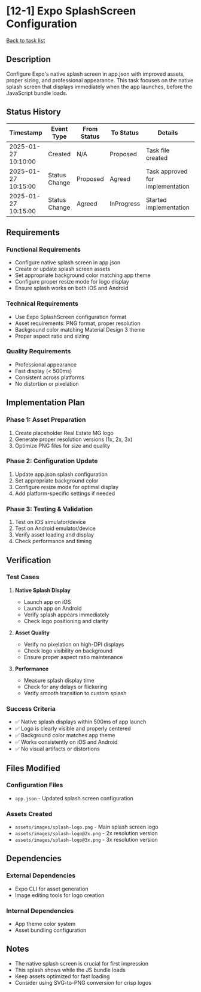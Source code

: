 # [12-1] Expo SplashScreen Configuration

[Back to task list](mdc:tasks.md)

## Description

Configure Expo's native splash screen in app.json with improved assets, proper sizing, and professional appearance. This task focuses on the native splash screen that displays immediately when the app launches, before the JavaScript bundle loads.

## Status History

| Timestamp | Event Type | From Status | To Status | Details | User |
|-----|---|----|-----|---|---|
| 2025-01-27 10:10:00 | Created | N/A | Proposed | Task file created | AI_Agent |
| 2025-01-27 10:15:00 | Status Change | Proposed | Agreed | Task approved for implementation | User |
| 2025-01-27 10:15:00 | Status Change | Agreed | InProgress | Started implementation | AI_Agent |

## Requirements

### Functional Requirements
- Configure native splash screen in app.json
- Create or update splash screen assets
- Set appropriate background color matching app theme
- Configure proper resize mode for logo display
- Ensure splash works on both iOS and Android

### Technical Requirements
- Use Expo SplashScreen configuration format
- Asset requirements: PNG format, proper resolution
- Background color matching Material Design 3 theme
- Proper aspect ratio and sizing

### Quality Requirements
- Professional appearance
- Fast display (< 500ms)
- Consistent across platforms
- No distortion or pixelation

## Implementation Plan

### Phase 1: Asset Preparation
1. Create placeholder Real Estate MG logo
2. Generate proper resolution versions (1x, 2x, 3x)
3. Optimize PNG files for size and quality

### Phase 2: Configuration Update
1. Update app.json splash configuration
2. Set appropriate background color
3. Configure resize mode for optimal display
4. Add platform-specific settings if needed

### Phase 3: Testing & Validation
1. Test on iOS simulator/device
2. Test on Android emulator/device
3. Verify asset loading and display
4. Check performance and timing

## Verification

### Test Cases
1. **Native Splash Display**
   - Launch app on iOS
   - Launch app on Android
   - Verify splash appears immediately
   - Check logo positioning and clarity

2. **Asset Quality**
   - Verify no pixelation on high-DPI displays
   - Check logo visibility on background
   - Ensure proper aspect ratio maintenance

3. **Performance**
   - Measure splash display time
   - Check for any delays or flickering
   - Verify smooth transition to custom splash

### Success Criteria
- ✅ Native splash displays within 500ms of app launch
- ✅ Logo is clearly visible and properly centered
- ✅ Background color matches app theme
- ✅ Works consistently on iOS and Android
- ✅ No visual artifacts or distortions

## Files Modified

### Configuration Files
- `app.json` - Updated splash screen configuration

### Assets Created
- `assets/images/splash-logo.png` - Main splash screen logo
- `assets/images/splash-logo@2x.png` - 2x resolution version
- `assets/images/splash-logo@3x.png` - 3x resolution version

## Dependencies

### External Dependencies
- Expo CLI for asset generation
- Image editing tools for logo creation

### Internal Dependencies
- App theme color system
- Asset bundling configuration

## Notes

- The native splash screen is crucial for first impression
- This splash shows while the JS bundle loads
- Keep assets optimized for fast loading
- Consider using SVG-to-PNG conversion for crisp logos 